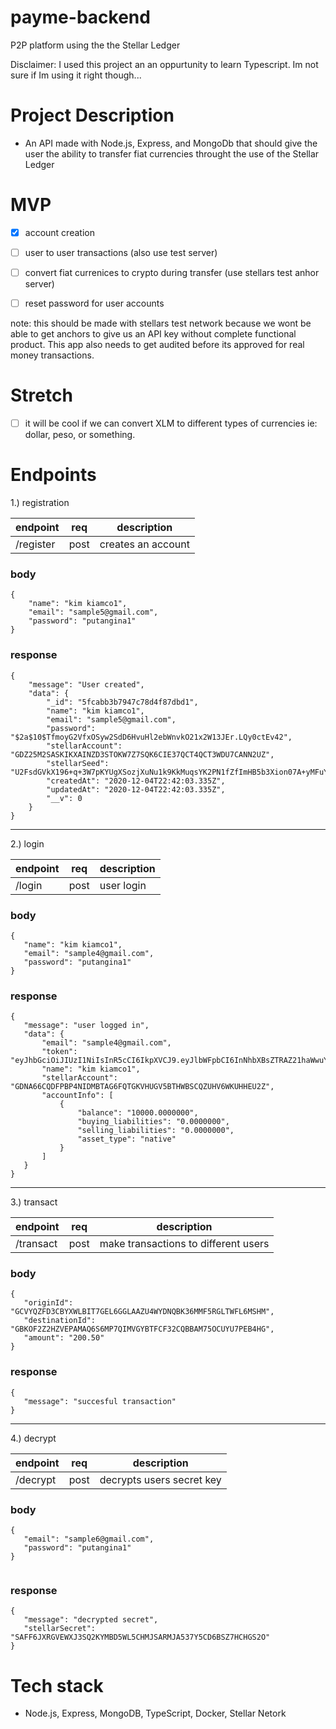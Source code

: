 # payme-backend
P2P platform using the the Stellar Ledger

Disclaimer: I used this project an an oppurtunity to learn Typescript. Im not sure if Im using it right though...

# Project Description

  - An API made with Node.js, Express, and MongoDb that should give the user the ability to transfer fiat currencies throught the use of the Stellar Ledger
  
# MVP

  - [x] account creation
  
  - [ ] user to user transactions (also use test server)
  
  - [ ] convert fiat currenices to crypto during transfer (use stellars test anhor server)
  
  - [ ] reset password for user accounts
  
  note: this should be made with stellars test network because we wont be able to get anchors to give us an API key without complete functional product. This app also needs to get audited before its approved for real money transactions. 
  
# Stretch

  - [ ] it will be cool if we can convert XLM to different types of currencies ie: dollar, peso, or something.
  
# Endpoints

1.) registration

  | endpoint | req | description |
  |----------|-----|-------------|
  | /register | post | creates an account |
  
### body

```
{
    "name": "kim kiamco1",
    "email": "sample5@gmail.com",
    "password": "putangina1"
}

```

### response

```
{
    "message": "User created",
    "data": {
        "_id": "5fcabb3b7947c78d4f87dbd1",
        "name": "kim kiamco1",
        "email": "sample5@gmail.com",
        "password": "$2a$10$TfmoyG2VfxOSyw2SdD6HvuHl2ebWnvkO21x2W13JEr.LQy0ctEv42",
        "stellarAccount": "GDZ25M2SASKIKXAINZD3STOKW7Z7SQK6CIE37QCT4QCT3WDU7CANN2UZ",
        "stellarSeed": "U2FsdGVkX196+q+3W7pKYUgXSozjXuNu1k9KkMuqsYK2PN1fZfImHB5b3Xion07A+yMFuY5wypLtv8QwvBSd2a0PKL1N3CL77RS0nInUw4Q=",
        "createdAt": "2020-12-04T22:42:03.335Z",
        "updatedAt": "2020-12-04T22:42:03.335Z",
        "__v": 0
    }
}
```

----------------------------------------------------------------------------------------------------------------------------------------------------
  
2.) login

  | endpoint | req | description |
  |----------|-----|-------------|
  | /login    | post | user login |
  
 ### body
 ```
 {
    "name": "kim kiamco1",
    "email": "sample4@gmail.com",
    "password": "putangina1"
}
```

 ### response

 ```
{
    "message": "user logged in",
    "data": {
        "email": "sample4@gmail.com",
        "token": "eyJhbGciOiJIUzI1NiIsInR5cCI6IkpXVCJ9.eyJlbWFpbCI6InNhbXBsZTRAZ21haWwuY29tIiwiX2lkIjoiNWZjODI3NDliOWExNDMyMWE0YmEwMTQ0IiwiaWF0IjoxNjA2OTU1MTQ1LCJleHAiOjE2MDY5NTg3NDV9.6WXPJBoLH2cKKKdo0esQiLUg9gmRptKMHMO_NoYCnLo",
        "name": "kim kiamco1",
        "stellarAccount": "GDNA66CQDFPBP4NIDMBTAG6FQTGKVHUGV5BTHWBSCQZUHV6WKUHHEU2Z",
        "accountInfo": [
            {
                "balance": "10000.0000000",
                "buying_liabilities": "0.0000000",
                "selling_liabilities": "0.0000000",
                "asset_type": "native"
            }
        ]
    }
}
 ```
 
 ----------------------------------------------------------------------------------------------------------------------------------------------------
  
  
3.) transact

  | endpoint | req | description |
  |----------|-----|-------------|
  | /transact | post | make transactions to different users |
  
 ### body
 ```
{
    "originId": "GCVYQZFD3CBYXWLBIT7GEL6GGLAAZU4WYDNQBK36MMF5RGLTWFL6MSHM",
    "destinationId": "GBKOF2Z2HZVEPAMAQ6S6MP7QIMVGYBTFCF32CQBBAM75OCUYU7PEB4HG",
    "amount": "200.50"
}

```

 ### response

 ```
{
    "message": "succesful transaction"
}
 ```
 
 ----------------------------------------------------------------------------------------------------------------------------------------------------


4.)  decrypt

  | endpoint | req | description |
  |----------|-----|-------------|
  | /decrypt | post | decrypts users secret key |
  
 ### body
 ```
{
    "email": "sample6@gmail.com",
    "password": "putangina1"
}


```

 ### response

 ```
{
    "message": "decrypted secret",
    "stellarSecret": "SAFF6JXRGVEWXJ3SQ2KYMBD5WL5CHMJSARMJA537Y5CD6BSZ7HCHGS2O"
}
 ```


# Tech stack
  
  - Node.js, Express, MongoDB, TypeScript, Docker, Stellar Netork
